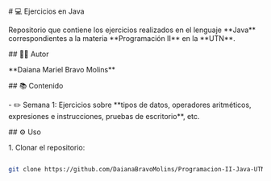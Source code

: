\# 💻 Ejercicios en Java



Repositorio que contiene los ejercicios realizados en el lenguaje \*\*Java\*\* correspondientes a la materia \*\*Programación II\*\* en la \*\*UTN\*\*.



\## 👩‍💻 Autor

\*\*Daiana Mariel Bravo Molins\*\*



\## 📚 Contenido

\- ✏️ Semana 1: Ejercicios sobre \*\*tipos de datos, operadores aritméticos, expresiones e instrucciones, pruebas de escritorio\*\*, etc.



\## ⚙️ Uso

1\. Clonar el repositorio:  

```bash

git clone https://github.com/DaianaBravoMolins/Programacion-II-Java-UTN.git

